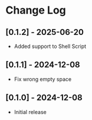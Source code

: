 # Change Log

## [0.1.2] - 2025-06-20

- Added support to Shell Script

## [0.1.1] - 2024-12-08

- Fix wrong empty space

## [0.1.0] - 2024-12-08

- Initial release